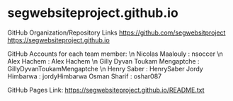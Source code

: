 # segwebsiteproject.github.io
GitHub Organization/Repository Links
https://github.com/segwebsitproject
https://segwebsiteproject.github.io

GitHub Accounts for each team member: \n
Nicolas Maalouly : nsoccer \n
Alex Hachem : Alex Hachem \n
Gilly Dyvan Toukam Mengaptche : GillyDyvanToukamMengaptche \n
Henry Saber : HenrySaber
Jordy Himbarwa : jordyHimbarwa
Osman Sharif : oshar087

GitHub Pages Link:
https://segwebsiteproject.github.io/README.txt
